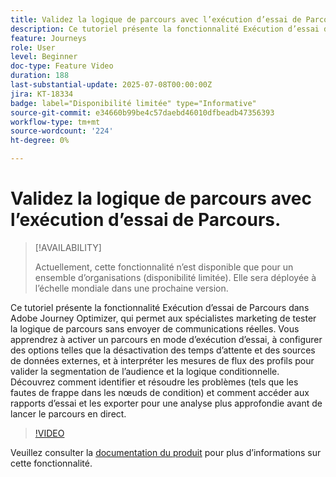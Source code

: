 ```yaml
---
title: Validez la logique de parcours avec l’exécution d’essai de Parcours dans Adobe Journey Optimizer.
description: Ce tutoriel présente la fonctionnalité Exécution d’essai de Parcours dans Adobe Journey Optimizer, qui permet aux spécialistes marketing de tester la logique de parcours sans envoyer de communications réelles. Vous apprendrez à activer un parcours en mode d’exécution d’essai, à configurer des options telles que la désactivation des temps d’attente et des sources de données externes, et à interpréter les mesures de flux des profils pour valider la segmentation de l’audience et la logique conditionnelle. Découvrez comment identifier et résoudre les problèmes (tels que les fautes de frappe dans les nœuds de condition) et comment accéder aux rapports d’essai et les exporter pour une analyse plus approfondie avant de lancer le parcours en direct.
feature: Journeys
role: User
level: Beginner
doc-type: Feature Video
duration: 188
last-substantial-update: 2025-07-08T00:00:00Z
jira: KT-18334
badge: label="Disponibilité limitée" type="Informative"
source-git-commit: e34660b99be4c57daebd46010dfbeadb47356393
workflow-type: tm+mt
source-wordcount: '224'
ht-degree: 0%

---
```



# Validez la logique de parcours avec l’exécution d’essai de Parcours.

>[!AVAILABILITY]
>
>Actuellement, cette fonctionnalité n’est disponible que pour un ensemble d’organisations (disponibilité limitée). Elle sera déployée à l’échelle mondiale dans une prochaine version.

Ce tutoriel présente la fonctionnalité Exécution d’essai de Parcours dans Adobe Journey Optimizer, qui permet aux spécialistes marketing de tester la logique de parcours sans envoyer de communications réelles. Vous apprendrez à activer un parcours en mode d’exécution d’essai, à configurer des options telles que la désactivation des temps d’attente et des sources de données externes, et à interpréter les mesures de flux des profils pour valider la segmentation de l’audience et la logique conditionnelle. Découvrez comment identifier et résoudre les problèmes (tels que les fautes de frappe dans les nœuds de condition) et comment accéder aux rapports d’essai et les exporter pour une analyse plus approfondie avant de lancer le parcours en direct.

>[!VIDEO](https://video.tv.adobe.com/v/3464681/?learn=on&enablevpops)

Veuillez consulter la [documentation du produit](https://experienceleague.adobe.com/en/docs/journey-optimizer/using/orchestrate-journeys/create-journey/journey-dry-run) pour plus d’informations sur cette fonctionnalité.
